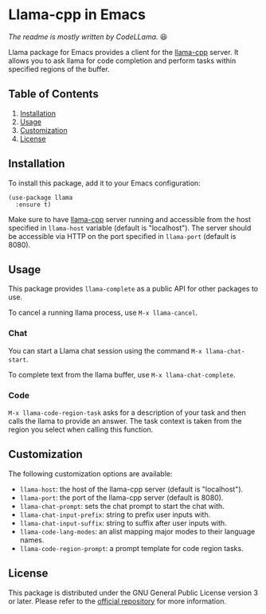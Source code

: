 # Llama-cpp in Emacs

*The readme is mostly written by CodeLLama.* :satisfied:

Llama package for Emacs provides a client for the
[llama-cpp](https://github.com/ggerganov/llama.cpp) server. It allows you to ask
llama for code completion and perform tasks within specified regions of the
buffer.

## Table of Contents

1. [Installation](#installation)
2. [Usage](#usage)
3. [Customization](#customization)
4. [License](#license)

## Installation

To install this package, add it to your Emacs configuration:

```elisp
(use-package llama
  :ensure t)
```

Make sure to have [llama-cpp](https://github.com/ggerganov/llama-cpp) server
running and accessible from the host specified in `llama-host` variable (default
is "localhost"). The server should be accessible via HTTP on the port specified
in `llama-port` (default is 8080).

## Usage

This package provides `llama-complete` as a public API for other packages to use.

To cancel a running llama process, use `M-x llama-cancel`.

### Chat

You can start a Llama chat session using the command `M-x llama-chat-start`.

To complete text from the llama buffer, use `M-x llama-chat-complete`.

### Code

`M-x llama-code-region-task` asks for a description of your task and then calls the
llama to provide an answer. The task context is taken from the region you select
when calling this function.

## Customization

The following customization options are available:

* `llama-host`: the host of the llama-cpp server (default is "localhost").
* `llama-port`: the port of the llama-cpp server (default is 8080).
* `llama-chat-prompt`: sets the chat prompt to start the chat with.
* `llama-chat-input-prefix`: string to prefix user inputs with.
* `llama-chat-input-suffix`: string to suffix after user inputs with.
* `llama-code-lang-modes`: an alist mapping major modes to their language names.
* `llama-code-region-prompt`: a prompt template for code region tasks.

## License

This package is distributed under the GNU General Public License version 3 or
later. Please refer to the
[official repository](https://github.com/kurnevsky/llama.el) for more information.
